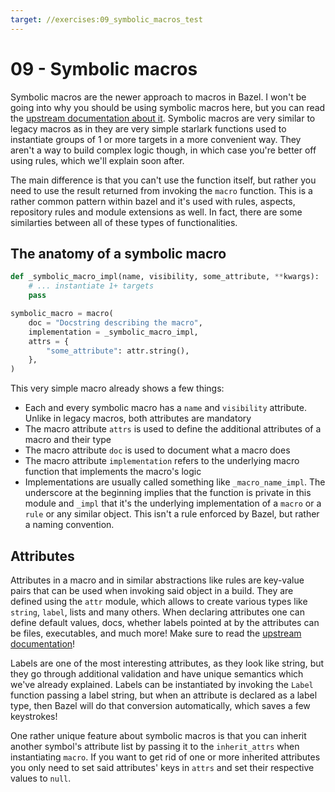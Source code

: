 ```yaml
---
target: //exercises:09_symbolic_macros_test
---
```

# 09 - Symbolic macros

Symbolic macros are the newer approach to macros in Bazel. I won't be going into why you should be using symbolic macros here, but you can read the [upstream documentation about it](https://bazel.build/extending/legacy-macros#no-legacy-macros). Symbolic macros are very similar to legacy macros as in they are very simple starlark functions used to instantiate groups of 1 or more targets in a more convenient way. They aren't a way to build complex logic though, in which case you're better off using rules, which we'll explain soon after.

The main difference is that you can't use the function itself, but rather you need to use the result returned from invoking the `macro` function. This is a rather common pattern within bazel and it's used with rules, aspects, repository rules and module extensions as well. In fact, there are some similarties between all of these types of functionalities.

## The anatomy of a symbolic macro

```py
def _symbolic_macro_impl(name, visibility, some_attribute, **kwargs):
    # ... instantiate 1+ targets
    pass

symbolic_macro = macro(
    doc = "Docstring describing the macro",
    implementation = _symbolic_macro_impl,
    attrs = {
        "some_attribute": attr.string(),
    },
)
```

This very simple macro already shows a few things:
- Each and every symbolic macro has a `name` and `visibility` attribute. Unlike in legacy macros, both attributes are mandatory
- The macro attribute `attrs` is used to define the additional attributes of a macro and their type
- The macro attribute `doc` is used to document what a macro does
- The macro attribute `implementation` refers to the underlying macro function that implements the macro's logic
- Implementations are usually called something like `_macro_name_impl`. The underscore at the beginning implies that the function is private in this module and `_impl` that it's the underlying implementation of a `macro` or a `rule` or any similar object. This isn't a rule enforced by Bazel, but rather a naming convention.

## Attributes

Attributes in a macro and in similar abstractions like rules are key-value pairs that can be used when invoking said object in a build. They are defined using the `attr` module, which allows to create various types like `string`, `label`, lists and many others. When declaring attributes one can define default values, docs, whether labels pointed at by the attributes can be files, executables, and much more! Make sure to read the [upstream documentation](https://bazel.build/rules/lib/toplevel/attr)!

Labels are one of the most interesting attributes, as they look like string, but they go through additional validation and have unique semantics which we've already explained. Labels can be instantiated by invoking the `Label` function passing a label string, but when an attribute is declared as a label type, then Bazel will do that conversion automatically, which saves a few keystrokes!

One rather unique feature about symbolic macros is that you can inherit another symbol's attribute list by passing it to the `inherit_attrs` when instantiating `macro`. If you want to get rid of one or more inherited attributes you only need to set said attributes' keys in `attrs` and set their respective values to `null`.